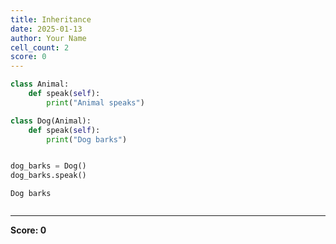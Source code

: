 ```yaml
---
title: Inheritance
date: 2025-01-13
author: Your Name
cell_count: 2
score: 0
---
```


```python
class Animal:
    def speak(self):
        print("Animal speaks")

class Dog(Animal):
    def speak(self):
        print("Dog barks")


dog_barks = Dog()
dog_barks.speak()
```

    Dog barks



```python

```


---
**Score: 0**
